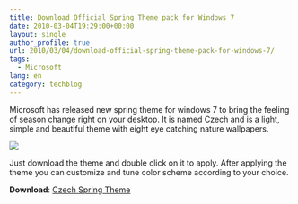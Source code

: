 ```yaml
---
title: Download Official Spring Theme pack for Windows 7
date: 2010-03-04T19:29:00+00:00
layout: single
author_profile: true
url: 2010/03/04/download-official-spring-theme-pack-for-windows-7/
tags:
  - Microsoft
lang: en
category: techblog
---
```

Microsoft has released new spring theme for windows 7 to bring the feeling of season change right on your desktop. It is named Czech and is a light, simple and beautiful theme with eight eye catching nature wallpapers.

[![](http://2.bp.blogspot.com/_vaUVXcmC3OI/S5ACo_R4soI/AAAAAAAABIc/vmoYL0294o0/s640/spring-theme.png)](http://2.bp.blogspot.com/_vaUVXcmC3OI/S5ACo_R4soI/AAAAAAAABIc/vmoYL0294o0/s1600-h/spring-theme.png)

Just download the theme and double click on it to apply. After applying the theme you can customize and tune color scheme according to your choice.

**Download**: [Czech Spring Theme](http://download.microsoft.com/download/3/2/0/3204D366-20D1-4E80-BF16-C5AC46E75B0E/CeskeJaro.themepack)